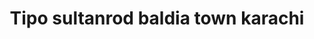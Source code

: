 ---
title: "Tipo sultanrod baldia town karachi"
url: /karachi/tipo-sultanrod-baldia-town-karachi/
shop: tailor
---